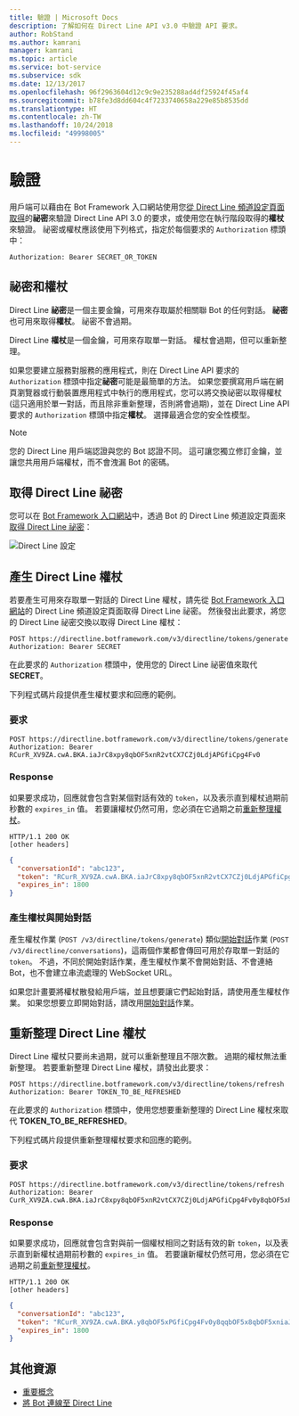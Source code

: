 ```yaml
---
title: 驗證 | Microsoft Docs
description: 了解如何在 Direct Line API v3.0 中驗證 API 要求。
author: RobStand
ms.author: kamrani
manager: kamrani
ms.topic: article
ms.service: bot-service
ms.subservice: sdk
ms.date: 12/13/2017
ms.openlocfilehash: 96f2963604d12c9c9e235288ad4df25924f45af4
ms.sourcegitcommit: b78fe3d8dd604c4f7233740658a229e85b8535dd
ms.translationtype: HT
ms.contentlocale: zh-TW
ms.lasthandoff: 10/24/2018
ms.locfileid: "49998005"
---
```

# <a name="authentication"></a>驗證

用戶端可以藉由在 Bot Framework 入口網站使用您[從 Direct Line 頻道設定頁面取得](../bot-service-channel-connect-directline.md)的**祕密**來驗證 Direct Line API 3.0 的要求，或使用您在執行階段取得的**權杖**來驗證。 祕密或權杖應該使用下列格式，指定於每個要求的 `Authorization` 標頭中： 

```http
Authorization: Bearer SECRET_OR_TOKEN
```

## <a name="secrets-and-tokens"></a>祕密和權杖

Direct Line **祕密**是一個主要金鑰，可用來存取屬於相關聯 Bot 的任何對話。 **祕密**也可用來取得**權杖**。 祕密不會過期。 

Direct Line **權杖**是一個金鑰，可用來存取單一對話。 權杖會過期，但可以重新整理。 

如果您要建立服務對服務的應用程式，則在 Direct Line API 要求的 `Authorization` 標頭中指定**祕密**可能是最簡單的方法。 如果您要撰寫用戶端在網頁瀏覽器或行動裝置應用程式中執行的應用程式，您可以將交換祕密以取得權杖 (這只適用於單一對話，而且除非重新整理，否則將會過期)，並在 Direct Line API 要求的 `Authorization` 標頭中指定**權杖**。 選擇最適合您的安全性模型。

> [!NOTE]
> 您的 Direct Line 用戶端認證與您的 Bot 認證不同。 這可讓您獨立修訂金鑰，並讓您共用用戶端權杖，而不會洩漏 Bot 的密碼。 

## <a name="get-a-direct-line-secret"></a>取得 Direct Line 祕密

您可以在 <a href="https://dev.botframework.com/" target="_blank">Bot Framework 入口網站</a>中，透過 Bot 的 Direct Line 頻道設定頁面來[取得 Direct Line 祕密](../bot-service-channel-connect-directline.md)：

![Direct Line 設定](../media/direct-line-configure.png)

## <a id="generate-token"></a> 產生 Direct Line 權杖

若要產生可用來存取單一對話的 Direct Line 權杖，請先從 <a href="https://dev.botframework.com/" target="_blank">Bot Framework 入口網站</a>的 Direct Line 頻道設定頁面取得 Direct Line 祕密。 然後發出此要求，將您的 Direct Line 祕密交換以取得 Direct Line 權杖：

```http
POST https://directline.botframework.com/v3/directline/tokens/generate
Authorization: Bearer SECRET
```

在此要求的 `Authorization` 標頭中，使用您的 Direct Line 祕密值來取代 **SECRET**。

下列程式碼片段提供產生權杖要求和回應的範例。

### <a name="request"></a>要求

```http
POST https://directline.botframework.com/v3/directline/tokens/generate
Authorization: Bearer RCurR_XV9ZA.cwA.BKA.iaJrC8xpy8qbOF5xnR2vtCX7CZj0LdjAPGfiCpg4Fv0
```

### <a name="response"></a>Response

如果要求成功，回應就會包含對某個對話有效的 `token`，以及表示直到權杖過期前秒數的 `expires_in` 值。 若要讓權杖仍然可用，您必須在它過期之前[重新整理權杖](#refresh-token)。

```http
HTTP/1.1 200 OK
[other headers]
```

```json
{
  "conversationId": "abc123",
  "token": "RCurR_XV9ZA.cwA.BKA.iaJrC8xpy8qbOF5xnR2vtCX7CZj0LdjAPGfiCpg4Fv0y8qbOF5xPGfiCpg4Fv0y8qqbOF5x8qbOF5xn",
  "expires_in": 1800
}
```

### <a name="generate-token-versus-start-conversation"></a>產生權杖與開始對話

產生權杖作業 (`POST /v3/directline/tokens/generate`) 類似[開始對話](bot-framework-rest-direct-line-3-0-start-conversation.md)作業 (`POST /v3/directline/conversations`)，這兩個作業都會傳回可用於存取單一對話的 `token`。 不過，不同於開始對話作業，產生權杖作業不會開始對話、不會連絡 Bot，也不會建立串流處理的 WebSocket URL。 

如果您計畫要將權杖散發給用戶端，並且想要讓它們起始對話，請使用產生權杖作業。 如果您想要立即開始對話，請改用[開始對話](bot-framework-rest-direct-line-3-0-start-conversation.md)作業。

## <a id="refresh-token"></a> 重新整理 Direct Line 權杖

Direct Line 權杖只要尚未過期，就可以重新整理且不限次數。 過期的權杖無法重新整理。 若要重新整理 Direct Line 權杖，請發出此要求： 

```http
POST https://directline.botframework.com/v3/directline/tokens/refresh
Authorization: Bearer TOKEN_TO_BE_REFRESHED
```

在此要求的 `Authorization` 標頭中，使用您想要重新整理的 Direct Line 權杖來取代 **TOKEN_TO_BE_REFRESHED**。

下列程式碼片段提供重新整理權杖要求和回應的範例。

### <a name="request"></a>要求

```http
POST https://directline.botframework.com/v3/directline/tokens/refresh
Authorization: Bearer CurR_XV9ZA.cwA.BKA.iaJrC8xpy8qbOF5xnR2vtCX7CZj0LdjAPGfiCpg4Fv0y8qbOF5xPGfiCpg4Fv0y8qqbOF5x8qbOF5xn
```

### <a name="response"></a>Response

如果要求成功，回應就會包含對與前一個權杖相同之對話有效的新 `token`，以及表示直到新權杖過期前秒數的 `expires_in` 值。 若要讓新權杖仍然可用，您必須在它過期之前[重新整理權杖](#refresh-token)。

```http
HTTP/1.1 200 OK
[other headers]
```

```json
{
  "conversationId": "abc123",
  "token": "RCurR_XV9ZA.cwA.BKA.y8qbOF5xPGfiCpg4Fv0y8qqbOF5x8qbOF5xniaJrC8xpy8qbOF5xnR2vtCX7CZj0LdjAPGfiCpg4Fv0",
  "expires_in": 1800
}
```

## <a name="additional-resources"></a>其他資源

- [重要概念](bot-framework-rest-direct-line-3-0-concepts.md)
- [將 Bot 連線至 Direct Line](../bot-service-channel-connect-directline.md)